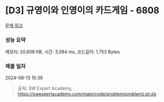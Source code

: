 # [D3] 규영이와 인영이의 카드게임 - 6808 

[문제 링크](https://swexpertacademy.com/main/code/problem/problemDetail.do?contestProbId=AWgv9va6HnkDFAW0) 

### 성능 요약

메모리: 20,608 KB, 시간: 3,084 ms, 코드길이: 1,753 Bytes

### 제출 일자

2024-08-13 15:39



> 출처: SW Expert Academy, https://swexpertacademy.com/main/code/problem/problemList.do